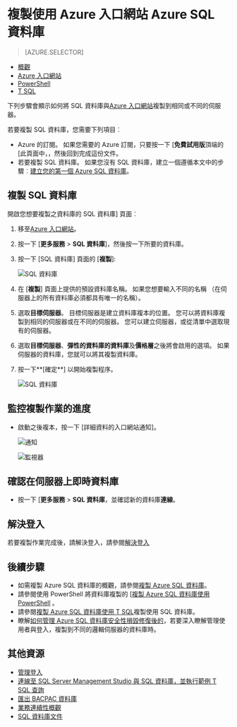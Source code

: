 <properties
    pageTitle="複製使用 Azure 入口網站的 Azure SQL 資料庫 |Microsoft Azure"
    description="建立一份 Azure SQL 資料庫"
    services="sql-database"
    documentationCenter=""
    authors="stevestein"
    manager="jhubbard"
    editor=""/>

<tags
    ms.service="sql-database"
    ms.devlang="NA"
    ms.date="09/19/2016"
    ms.author="sstein"
    ms.workload="data-management"
    ms.topic="article"
    ms.tgt_pltfrm="NA"/>



# <a name="copy-an-azure-sql-database-using-the-azure-portal"></a>複製使用 Azure 入口網站 Azure SQL 資料庫

> [AZURE.SELECTOR]
- [概觀](sql-database-copy.md)
- [Azure 入口網站](sql-database-copy-portal.md)
- [PowerShell](sql-database-copy-powershell.md)
- [T SQL](sql-database-copy-transact-sql.md)

下列步驟會顯示如何將 SQL 資料庫與[Azure 入口網站](https://portal.azure.com)複製到相同或不同的伺服器。

若要複製 SQL 資料庫，您需要下列項目︰

- Azure 的訂閱。 如果您需要的 Azure 訂閱，只要按一下 [**免費試用版**頂端的 [此頁面中，，然後回到完成這份文件。
- 若要複製 SQL 資料庫。 如果您沒有 SQL 資料庫，建立一個遵循本文中的步驟︰[建立您的第一個 Azure SQL 資料庫](sql-database-get-started.md)。


## <a name="copy-your-sql-database"></a>複製 SQL 資料庫

開啟您想要複製之資料庫的 SQL 資料庫] 頁面︰

1.  移至[Azure 入口網站](https://portal.azure.com)。
2.  按一下 [**更多服務** > **SQL 資料庫**]，然後按一下所要的資料庫。
3.  按一下 [SQL 資料庫] 頁面的 [**複製**]:

    ![SQL 資料庫](./media/sql-database-copy-portal/sql-database-copy.png)

1.  在 [**複製**] 頁面上提供的預設資料庫名稱。 如果您想要輸入不同的名稱 （在伺服器上的所有資料庫必須都具有唯一的名稱）。
2.  選取**目標伺服器**。 目標伺服器是建立資料庫複本的位置。 您可以將資料庫複製到相同的伺服器或在不同的伺服器。 您可以建立伺服器，或從清單中選取現有的伺服器。 
3.  選取**目標伺服器**、**彈性的資料庫的資料庫**及**價格層**之後將會啟用的選項。 如果伺服器的資料庫，您就可以將其複製資料庫。
3.  按一下**[確定**] 以開始複製程序。

    ![SQL 資料庫](./media/sql-database-copy-portal/copy-page.png)


## <a name="monitor-the-progress-of-the-copy-operation"></a>監控複製作業的進度

- 啟動之後複本，按一下 [詳細資料的入口網站通知]。

    ![通知][3]
 
    ![監視器][4]


## <a name="verify-the-database-is-live-on-the-server"></a>確認在伺服器上即時資料庫

- 按一下 [**更多服務** > **SQL 資料庫**，並確認新的資料庫**連線**。


## <a name="resolve-logins"></a>解決登入

若要複製作業完成後，請解決登入，請參閱[解決登入](sql-database-copy-transact-sql.md#resolve-logins-after-the-copy-operation-completes)


## <a name="next-steps"></a>後續步驟

- 如需複製 Azure SQL 資料庫的概觀，請參閱[複製 Azure SQL 資料庫](sql-database-copy.md)。
- 請參閱使用 PowerShell 將資料庫複製的 [[複製 Azure SQL 資料庫使用 PowerShell](sql-database-copy-powershell.md) 。
- 請參閱[複製 Azure SQL 資料庫使用 T SQL](sql-database-copy-transact-sql.md)複製使用 SQL 資料庫。
- 瞭解[如何管理 Azure SQL 資料庫安全性損毀修復後的](sql-database-geo-replication-security-config.md)，若要深入瞭解管理使用者與登入，複製到不同的邏輯伺服器的資料庫時。



## <a name="additional-resources"></a>其他資源

- [管理登入](sql-database-manage-logins.md)
- [連線至 SQL Server Management Studio 與 SQL 資料庫，並執行範例 T SQL 查詢](sql-database-connect-query-ssms.md)
- [匯出 BACPAC 資料庫](sql-database-export.md)
- [業務連續性概觀](sql-database-business-continuity.md)
- [SQL 資料庫文件](https://azure.microsoft.com/documentation/services/sql-database/)




<!--Image references-->
[1]: ./media/sql-database-copy-portal/copy.png
[2]: ./media/sql-database-copy-portal/copy-ok.png
[3]: ./media/sql-database-copy-portal/copy-notification.png
[4]: ./media/sql-database-copy-portal/monitor-copy.png

